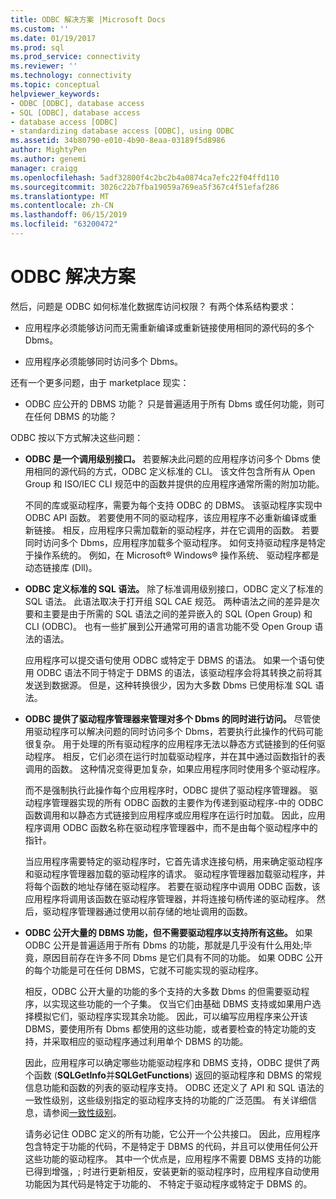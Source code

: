 ```yaml
---
title: ODBC 解决方案 |Microsoft Docs
ms.custom: ''
ms.date: 01/19/2017
ms.prod: sql
ms.prod_service: connectivity
ms.reviewer: ''
ms.technology: connectivity
ms.topic: conceptual
helpviewer_keywords:
- ODBC [ODBC], database access
- SQL [ODBC], database access
- database access [ODBC]
- standardizing database access [ODBC], using ODBC
ms.assetid: 34b80790-e010-4b90-8eaa-03189f5d8986
author: MightyPen
ms.author: genemi
manager: craigg
ms.openlocfilehash: 5adf32800f4c2bc2b4a0874ca7efc22f04ffd110
ms.sourcegitcommit: 3026c22b7fba19059a769ea5f367c4f51efaf286
ms.translationtype: MT
ms.contentlocale: zh-CN
ms.lasthandoff: 06/15/2019
ms.locfileid: "63200472"
---
```

# <a name="the-odbc-solution"></a>ODBC 解决方案
然后，问题是 ODBC 如何标准化数据库访问权限？ 有两个体系结构要求：  
  
-   应用程序必须能够访问而无需重新编译或重新链接使用相同的源代码的多个 Dbms。  
  
-   应用程序必须能够同时访问多个 Dbms。  
  
 还有一个更多问题，由于 marketplace 现实：  
  
-   ODBC 应公开的 DBMS 功能？ 只是普遍适用于所有 Dbms 或任何功能，则可在任何 DBMS 的功能？  
  
 ODBC 按以下方式解决这些问题：  
  
-   **ODBC 是一个调用级别接口。** 若要解决此问题的应用程序访问多个 Dbms 使用相同的源代码的方式，ODBC 定义标准的 CLI。 该文件包含所有从 Open Group 和 ISO/IEC CLI 规范中的函数并提供的应用程序通常所需的附加功能。  
  
     不同的库或驱动程序，需要为每个支持 ODBC 的 DBMS。 该驱动程序实现中 ODBC API 函数。 若要使用不同的驱动程序，该应用程序不必重新编译或重新链接。 相反，应用程序只需加载新的驱动程序，并在它调用的函数。 若要同时访问多个 Dbms，应用程序加载多个驱动程序。 如何支持驱动程序是特定于操作系统的。 例如，在 Microsoft® Windows® 操作系统、 驱动程序都是动态链接库 (Dll)。  
  
-   **ODBC 定义标准的 SQL 语法。** 除了标准调用级别接口，ODBC 定义了标准的 SQL 语法。 此语法取决于打开组 SQL CAE 规范。 两种语法之间的差异是次要和主要是由于所需的 SQL 语法之间的差异嵌入的 SQL (Open Group) 和 CLI (ODBC)。 也有一些扩展到公开通常可用的语言功能不受 Open Group 语法的语法。  
  
     应用程序可以提交语句使用 ODBC 或特定于 DBMS 的语法。 如果一个语句使用 ODBC 语法不同于特定于 DBMS 的语法，该驱动程序会将其转换之前将其发送到数据源。 但是，这种转换很少，因为大多数 Dbms 已使用标准 SQL 语法。  
  
-   **ODBC 提供了驱动程序管理器来管理对多个 Dbms 的同时进行访问。** 尽管使用驱动程序可以解决问题的同时访问多个 Dbms，若要执行此操作的代码可能很复杂。 用于处理的所有驱动程序的应用程序无法以静态方式链接到的任何驱动程序。 相反，它们必须在运行时加载驱动程序，并在其中通过函数指针的表调用的函数。 这种情况变得更加复杂，如果应用程序同时使用多个驱动程序。  
  
     而不是强制执行此操作每个应用程序时，ODBC 提供了驱动程序管理器。 驱动程序管理器实现的所有 ODBC 函数的主要作为传递到驱动程序-中的 ODBC 函数调用和以静态方式链接到应用程序或应用程序在运行时加载。 因此，应用程序调用 ODBC 函数名称在驱动程序管理器中，而不是由每个驱动程序中的指针。  
  
     当应用程序需要特定的驱动程序时，它首先请求连接句柄，用来确定驱动程序和驱动程序管理器加载的驱动程序的请求。 驱动程序管理器加载驱动程序，并将每个函数的地址存储在驱动程序。 若要在驱动程序中调用 ODBC 函数，该应用程序将调用该函数在驱动程序管理器，并将连接句柄传递的驱动程序。 然后，驱动程序管理器通过使用以前存储的地址调用的函数。  
  
-   **ODBC 公开大量的 DBMS 功能，但不需要驱动程序以支持所有这些。** 如果 ODBC 公开是普遍适用于所有 Dbms 的功能，那就是几乎没有什么用处;毕竟，原因目前存在许多不同 Dbms 是它们具有不同的功能。 如果 ODBC 公开的每个功能是可在任何 DBMS，它就不可能实现的驱动程序。  
  
     相反，ODBC 公开大量的功能的多个支持的大多数 Dbms 的但需要驱动程序，以实现这些功能的一个子集。 仅当它们由基础 DBMS 支持或如果用户选择模拟它们，驱动程序实现其余功能。 因此，可以编写应用程序来公开该 DBMS，要使用所有 Dbms 都使用的这些功能，或者要检查的特定功能的支持，并采取相应的驱动程序通过利用单个 DBMS 的功能。  
  
     因此，应用程序可以确定哪些功能驱动程序和 DBMS 支持，ODBC 提供了两个函数 (**SQLGetInfo**并**SQLGetFunctions**) 返回的驱动程序和 DBMS 的常规信息功能和函数的列表的驱动程序支持。 ODBC 还定义了 API 和 SQL 语法的一致性级别，这些级别指定的驱动程序支持的功能的广泛范围。 有关详细信息，请参阅[一致性级别](../../odbc/reference/develop-app/conformance-levels.md)。  
  
     请务必记住 ODBC 定义的所有功能，它公开一个公共接口。 因此，应用程序包含特定于功能的代码，不是特定于 DBMS 的代码，并且可以使用任何公开这些功能的驱动程序。 其中一个优点是，应用程序不需要 DBMS 支持的功能已得到增强，; 时进行更新相反，安装更新的驱动程序时，应用程序自动使用功能因为其代码是特定于功能的、 不特定于驱动程序或特定于 DBMS 的。
